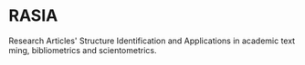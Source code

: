 # RASIA
Research Articles' Structure Identification and Applications in academic text ming, bibliometrics and scientometrics. 

